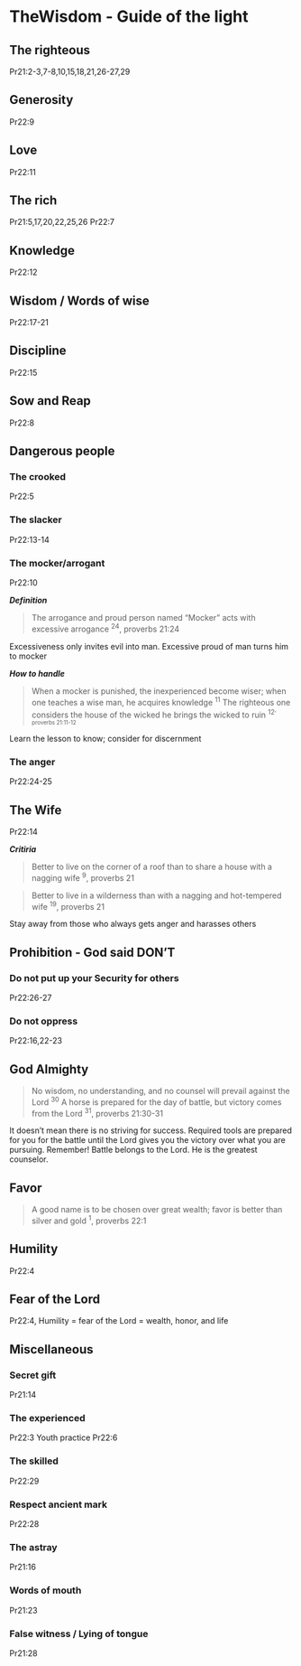 # TheWisdom - Guide of the light

## The righteous
Pr21:2-3,7-8,10,15,18,21,26-27,29

## Generosity 
Pr22:9

## Love
Pr22:11

## The rich
Pr21:5,17,20,22,25,26
Pr22:7

## Knowledge
Pr22:12

## Wisdom / Words of wise
Pr22:17-21

## Discipline
Pr22:15

## Sow and Reap
Pr22:8

## Dangerous people

### The crooked
Pr22:5

### The slacker
Pr22:13-14

### The mocker/arrogant
Pr22:10

***Definition***
> The arrogance and proud person named “Mocker” acts with excessive arrogance <sup>24</sup>, proverbs 21:24

Excessiveness only invites evil into man. Excessive proud of man turns him to mocker

***How to handle***
> When a mocker is punished, the inexperienced become wiser; when one teaches a wise man, he acquires knowledge <sup>11</sup> The righteous one considers the house of the wicked he brings the wicked to ruin <sup>12<sup>, proverbs 21:11-12
  
Learn the lesson to know; consider for discernment

### The anger 
Pr22:24-25 


## The Wife 
Pr22:14

***Critiria***
> Better to live on the corner of a roof than to share a house with a nagging wife <sup>9</sup>, proverbs 21
  
> Better to live in a wilderness than with a nagging and hot-tempered wife <sup>19</sup>, proverbs 21

Stay away from those who always gets anger and harasses others


## Prohibition - God said DON’T

### Do not put up your Security for others
Pr22:26-27

### Do not oppress
Pr22:16,22-23

## God Almighty
> No wisdom, no understanding, and no counsel will prevail against the Lord <sup>30</sup> A horse is prepared for the day of battle, but victory comes from the Lord <sup>31</sup>, proverbs 21:30-31

It doesn’t mean there is no striving for success. Required tools are prepared for you for the battle until the Lord gives you the victory over what you are pursuing. Remember! Battle belongs to the Lord. He is the greatest counselor.  

## Favor
> A good name is to be chosen over great wealth; favor is better than silver and gold <sup>1</sup>, proverbs 22:1

## Humility
Pr22:4


## Fear of the Lord
Pr22:4, Humility = fear of the Lord = wealth, honor, and life


## Miscellaneous

### Secret gift 
Pr21:14

### The experienced
Pr22:3
Youth practice Pr22:6

### The skilled
Pr22:29

### Respect ancient mark
Pr22:28

### The astray
Pr21:16


### Words of mouth 
Pr21:23

### False witness / Lying of tongue 
Pr21:28


